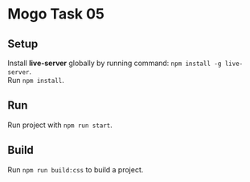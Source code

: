 # Mogo Task 05

## Setup

Install **live-server** globally by running command: `npm install -g live-server`.  
Run `npm install`.  

## Run

Run project with `npm run start`.

## Build

Run `npm run build:css` to build a project.
